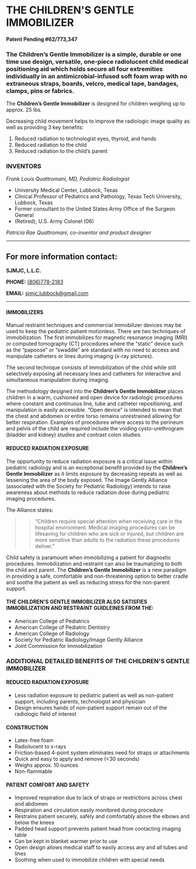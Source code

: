 # THE CHILDREN'S GENTLE IMMOBILIZER
#### Patent Pending #62/773,347

### The **Children’s Gentle Immobilizer** is a simple, durable or one time use design, versatile, one-piece radiolucent child medical positioning aid which holds secure all four extremities individually in an antimicrobial-infused soft foam wrap with no extraneous straps, boards, velcro, medical tape, bandages, clamps, pins or fabrics.

The **Children’s Gentle Immobilizer** is designed for children weighing up to approx. 25 lbs.

Decreasing child movement helps to improve the radiologic image quality as well as providing 3 key benefits:

1. Reduced radiation to technologist eyes, thyroid, and hands
2. Reduced radiation to the child
3. Reduced radiation to the child’s parent

### INVENTORS
*Frank Louis Quattromani, MD, Pediatric Radiologist*
* University Medical Center, Lubbock, Texas
* Clinical Professor of Pediatrics and Pathology, Texas Tech University, Lubbock, Texas
* Former consultant to the United States Army Office of the Surgeon General
* (Retired), U.S. Army Colonel (06)

*Patricia Rae Quattromani, co-inventor and product designer*

---

## For more information contact:

**SJMJC, L.L.C.**

**PHONE:** <a href="tel:1-806-778-2183">(806)778-2183</a>

**EMAIL:** <sjmjc.lubbock@gmail.com>

---

#### IMMOBILIZERS
Manual restraint techniques and commercial immobilizer devices may be used to keep the pediatric patient motionless. There are two techniques of immobilization. The first immobilizes for magnetic resonance imaging (MRI) or computed tomography (CT) procedures where the “static” device such as the “papoose” or “swaddle” are standard with no need to access and manipulate catheters or lines during imaging (x-ray pictures).

The second technique consists of immobilization of the child while still selectively exposing all necessary lines and catheters for interactive and simultaneous manipulation during imaging.

The methodology designed into the **Children’s Gentle Immobilizer** places children in a warm, cushioned and open device for radiologic procedures where constant and continuous line, tube and catheter repositioning, and manipulation is easily accessible. “Open device” is intended to mean that the chest and abdomen or entire torso remains unrestrained allowing for better respiration. Examples of procedures where access to the perineum and pelvis of the child are required include the voiding cysto-urethrogram (bladder and kidney) studies and contrast colon studies.

#### REDUCED RADIATION EXPOSURE

The opportunity to reduce radiation exposure is a critical issue within pediatric radiology and is an exceptional benefit provided by the **Children’s Gentle Immobilizer** as it limits exposure by decreasing repeats as well as lessening the area of the body exposed. The Image Gently Alliance (associated with the Society for Pediatric Radiology) intends to raise awareness about methods to reduce radiation dose during pediatric imaging procedures.

The Alliance states:

> > “Children require special attention when receiving care in the hospital environment. Medical imaging procedures can be lifesaving for children who are sick or injured, but children are more sensitive than adults to the radiation these procedures deliver.”

Child safety is paramount when immobilizing a patient for diagnostic procedures. Immobilization and restraint can also be traumatizing to both the child and parent. The **Children’s Gentle Immobilizer** is a new paradigm in providing a safe, comfortable and non-threatening option to better cradle and soothe the patient as well as reducing stress for the non-parent support.

#### THE CHILDREN'S GENTLE IMMOBILIZER ALSO SATISFIES IMMOBILIZATION AND RESTRAINT GUIDLEINES FROM THE:

- American College of Pediatrics
- American College of Pediatric Dentistry
- American College of Radiology
- Society for Pediatric Radiology/Image Gently Alliance
- Joint Commission for Immobilization


### ADDITIONAL DETAILED BENEFITS OF THE CHILDREN'S GENTLE IMMOBILIZER

#### REDUCED RADIATION EXPOSURE
- Less radiation exposure to pediatric patient as well as non-patient support, including parents, technologist and physician
- Design ensures hands of non-patient support remain out of the radiologic field of interest

#### CONSTRUCTION
- Latex-free foam
- Radiolucent to x-rays
- Friction-based 4-point system eliminates need for straps or attachments
- Quick and easy to apply and remove (<30 seconds)
- Weighs approx. 10 ounces
- Non-flammable

#### PATIENT COMFORT AND SAFETY
- Improved respiration due to lack of straps or restrictions across chest and abdomen
- Respiration and circulation easily monitored during procedure
- Restrains patient securely, safely and comfortably above the elbows and below the knees
- Padded head support prevents patient head from contacting imaging table
- Can be kept in blanket warmer prior to use
- Open design allows medical staff to easily access any and all tubes and lines
- Soothing when used to immobilize children with special needs

